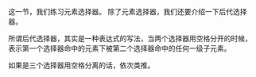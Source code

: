 这一节，我们练习元素选择器。
除了元素选择器，我们还要介绍一下后代选择器。

所谓后代选择器，其实是一种表达式的写法，当两个选择器用空格分开的时候，
表示第一个选择器命中的元素下被第二个选择器命中的任何一级子元素。

如果是三个选择器用空格分离的话，依次类推。


